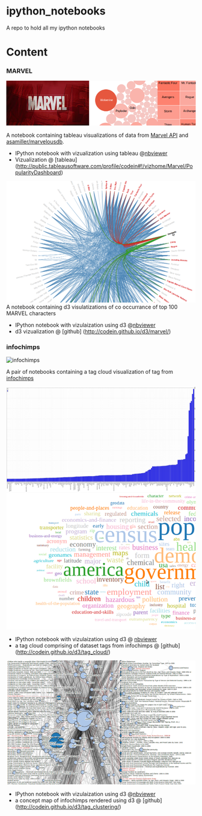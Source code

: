 ipython_notebooks
=================

A repo to hold all my ipython notebooks

# Content

### MARVEL 
![MARVEL](https://raw.githubusercontent.com/codein/ipython_notebooks/master/marvel/thumbnail.png)

A notebook containing tableau visualizations of data from [Marvel API](http://developer.marvel.com/) and [asamiller/marvelousdb](https://github.com/asamiller/marvelousdb).


* IPython notebook with vizualization using tableau @[nbviewer](http://nbviewer.ipython.org/github/codein/ipython_notebooks/blob/master/marvel/Marvel-tableau-vizualization.ipynb)
* Vizualization @ [tableau] (http://public.tableausoftware.com/profile/codein#!/vizhome/Marvel/PopularityDashboard)


![MARVEL](https://raw.githubusercontent.com/codein/ipython_notebooks/master/marvel/d3-thumbnail.png)
A notebook containing d3 visulatizations of co occurrance of top 100 MARVEL characters

* IPython notebook with vizulaization using d3 @[nbviewer](http://nbviewer.ipython.org/github/codein/ipython_notebooks/blob/master/marvel/Marvel-d3-vizulization.ipynb)
* d3 vizualization @ [github] (http://codein.github.io/d3/marvel/)

### infochimps
![infochimps](https://encrypted-tbn3.gstatic.com/images?q=tbn:ANd9GcS7uVAhVMZkenvK7PVX3cuYJVg_pkRGrmlBVzHmPx61DjWoN7F4)

A pair of notebooks containing a tag cloud visualization of tag from [infochimps](http://infochimps.com)

![infochimps](https://raw.githubusercontent.com/codein/ipython_notebooks/master/infochimps/tag%20histogram.png)
![infochimps](https://raw.githubusercontent.com/codein/ipython_notebooks/master/infochimps/tag%20cloud.png)

* IPython notebook with vizulaization using d3 @ [nbviewer](http://nbviewer.ipython.org/github/codein/ipython_notebooks/blob/master/infochimps/tag%20cloud.ipynb)
* a tag cloud comprising of dataset tags from infochimps @ [github] (http://codein.github.io/d3/tag_cloud/)

![infochimps](https://raw.githubusercontent.com/codein/ipython_notebooks/master/infochimps/tag%20clustering.png)

* IPython notebook with vizulaization using d3 @[nbviewer](http://nbviewer.ipython.org/github/codein/ipython_notebooks/blob/master/infochimps/tag%20clustering.ipynb)
* a concept map of infochimps rendered using d3 @ [github] (http://codein.github.io/d3/tag_clustering/)
